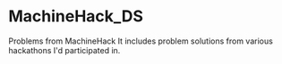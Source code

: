 # MachineHack_DS
Problems from MachineHack
It includes problem solutions from various hackathons I'd participated in. 

